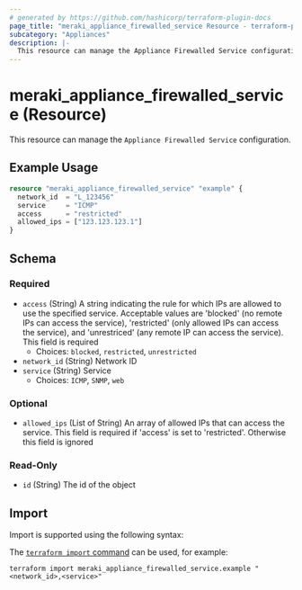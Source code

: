 ```yaml
---
# generated by https://github.com/hashicorp/terraform-plugin-docs
page_title: "meraki_appliance_firewalled_service Resource - terraform-provider-meraki"
subcategory: "Appliances"
description: |-
  This resource can manage the Appliance Firewalled Service configuration.
---
```


# meraki_appliance_firewalled_service (Resource)

This resource can manage the `Appliance Firewalled Service` configuration.

## Example Usage

```terraform
resource "meraki_appliance_firewalled_service" "example" {
  network_id  = "L_123456"
  service     = "ICMP"
  access      = "restricted"
  allowed_ips = ["123.123.123.1"]
}
```

<!-- schema generated by tfplugindocs -->
## Schema

### Required

- `access` (String) A string indicating the rule for which IPs are allowed to use the specified service. Acceptable values are 'blocked' (no remote IPs can access the service), 'restricted' (only allowed IPs can access the service), and 'unrestriced' (any remote IP can access the service). This field is required
  - Choices: `blocked`, `restricted`, `unrestricted`
- `network_id` (String) Network ID
- `service` (String) Service
  - Choices: `ICMP`, `SNMP`, `web`

### Optional

- `allowed_ips` (List of String) An array of allowed IPs that can access the service. This field is required if 'access' is set to 'restricted'. Otherwise this field is ignored

### Read-Only

- `id` (String) The id of the object

## Import

Import is supported using the following syntax:

The [`terraform import` command](https://developer.hashicorp.com/terraform/cli/commands/import) can be used, for example:

```shell
terraform import meraki_appliance_firewalled_service.example "<network_id>,<service>"
```
